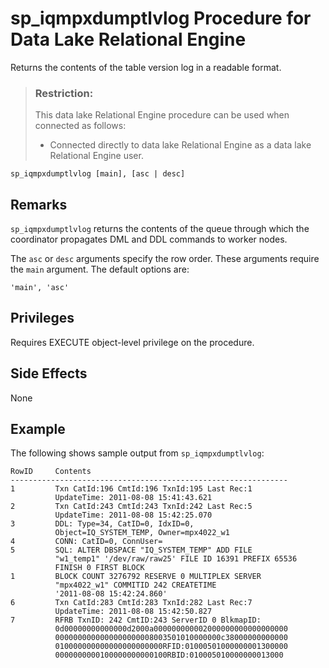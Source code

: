 <!-- loioa248fa2184f21015ba00f6e8d43ec7f1 -->

# sp\_iqmpxdumptlvlog Procedure for Data Lake Relational Engine

Returns the contents of the table version log in a readable format.



> ### Restriction:  
> This data lake Relational Engine procedure can be used when connected as follows:
> 
> -   Connected directly to data lake Relational Engine as a data lake Relational Engine user.



```
sp_iqmpxdumptlvlog [main], [asc | desc]
```



<a name="loioa248fa2184f21015ba00f6e8d43ec7f1__iq_iqmpx_254"/>

## Remarks

`sp_iqmpxdumptlvlog` returns the contents of the queue through which the coordinator propagates DML and DDL commands to worker nodes.

The `asc` or `desc` arguments specify the row order. These arguments require the `main` argument. The default options are:

```
'main', 'asc'
```



<a name="loioa248fa2184f21015ba00f6e8d43ec7f1__iq_iqmpx_253"/>

## Privileges

Requires EXECUTE object-level privilege on the procedure.



## Side Effects

None



## Example

The following shows sample output from `sp_iqmpxdumptlvlog`:

```
RowID     Contents
--------------------------------------------------------------
1         Txn CatId:196 CmtId:196 TxnId:195 Last Rec:1 
          UpdateTime: 2011-08-08 15:41:43.621
2         Txn CatId:243 CmtId:243 TxnId:242 Last Rec:5 
          UpdateTime: 2011-08-08 15:42:25.070
3         DDL: Type=34, CatID=0, IdxID=0,
          Object=IQ_SYSTEM_TEMP, Owner=mpx4022_w1
4         CONN: CatID=0, ConnUser=
5         SQL: ALTER DBSPACE "IQ_SYSTEM_TEMP" ADD FILE
          "w1_temp1" '/dev/raw/raw25' FILE ID 16391 PREFIX 65536 
          FINISH 0 FIRST BLOCK
1         BLOCK COUNT 3276792 RESERVE 0 MULTIPLEX SERVER 
          "mpx4022_w1" COMMITID 242 CREATETIME 
          '2011-08-08 15:42:24.860'
6         Txn CatId:283 CmtId:283 TxnId:282 Last Rec:7 
          UpdateTime: 2011-08-08 15:42:50.827
7         RFRB TxnID: 242 CmtID:243 ServerID 0 BlkmapID:
          0d00000000000000d2000a000000000002000000000000000000
          0000000000000000000008003501010000000c38000000000000
          010000000000000000000000RFID:01000501000000001300000
          0000000000100000000000100RBID:010005010000000013000
```

